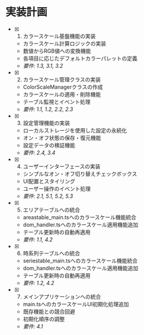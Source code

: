# 実装計画

- [x] 1. カラースケール基盤機能の実装
  - カラースケール計算ロジックの実装
  - 数値からRGB値への変換機能
  - 各項目に応じたデフォルトカラーパレットの定義
  - _要件: 1.3, 3.1, 3.2_

- [x] 2. カラースケール管理クラスの実装
  - ColorScaleManagerクラスの作成
  - カラースケールの適用・削除機能
  - テーブル監視とイベント処理
  - _要件: 1.1, 1.2, 2.2, 2.3_

- [x] 3. 設定管理機能の実装
  - ローカルストレージを使用した設定の永続化
  - オン・オフ状態の保存・復元機能
  - 設定データの検証機能
  - _要件: 2.4, 3.4_

- [x] 4. ユーザーインターフェースの実装
  - シンプルなオン・オフ切り替えチェックボックス
  - UI配置とスタイリング
  - ユーザー操作のイベント処理
  - _要件: 2.1, 5.1, 5.2, 5.3_

- [x] 5. エリアテーブルへの統合
  - areastable_main.tsへのカラースケール機能統合
  - dom_handler.tsへのカラースケール適用機能追加
  - テーブル更新時の自動再適用
  - _要件: 1.1, 4.2_

- [x] 6. 時系列テーブルへの統合
  - seriestable_main.tsへのカラースケール機能統合
  - dom_handler.tsへのカラースケール適用機能追加
  - テーブル更新時の自動再適用
  - _要件: 1.2, 4.2_

- [x] 7. メインアプリケーションへの統合
  - main.tsへのカラースケールUI初期化処理追加
  - 既存機能との競合回避
  - 初期化順序の調整
  - _要件: 4.1_
